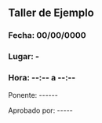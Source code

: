 ## Taller de Ejemplo
### Fecha: 00/00/0000
### Lugar: -
### Hora: --:-- a --:--
Ponente: ------

Aprobado por: -----
